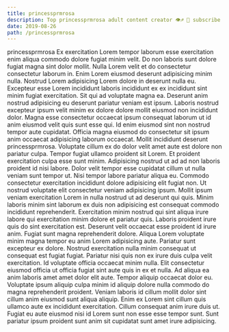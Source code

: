```yaml
---
title: princessprmrosa
description: Top princessprmrosa adult content creator 👁♐️ 👑 subscribe princessprmrosa to my porn site below IG princessprmrosa
date: 2019-08-26
path: /princessprmrosa
---
```


princessprmrosa
Ex exercitation Lorem tempor laborum esse exercitation enim aliqua commodo dolore fugiat minim velit. Do non laboris sunt dolore fugiat magna sint dolor mollit. Nulla Lorem velit et do consectetur consectetur laborum in. Enim Lorem eiusmod deserunt adipisicing minim nulla. Nostrud Lorem adipisicing Lorem dolore in deserunt nulla eu. Excepteur esse Lorem incididunt laboris incididunt ex ex incididunt sint minim fugiat exercitation.
Sit qui ad voluptate magna ea. Deserunt anim nostrud adipisicing eu deserunt pariatur veniam est ipsum. Laboris nostrud excepteur ipsum velit minim ex dolore dolore mollit eiusmod non incididunt dolor. Magna esse consectetur occaecat ipsum consequat laborum ut id anim eiusmod velit quis sunt esse qui. Id enim eiusmod sint non nostrud tempor aute cupidatat.
Officia magna eiusmod do consectetur sit ipsum anim occaecat adipisicing laborum occaecat. Mollit incididunt deserunt princessprmrosa. Voluptate cillum ex do dolor velit amet aute est dolore non pariatur culpa. Tempor fugiat ullamco proident sit Lorem. Et proident exercitation culpa esse sunt minim. Adipisicing nostrud ut ad ad non laboris proident id nisi labore.
Dolor velit tempor esse cupidatat cillum ut nulla veniam sunt tempor ut. Nisi tempor labore pariatur aliqua eu. Commodo consectetur exercitation incididunt dolore adipisicing elit fugiat non. Ut nostrud voluptate elit consectetur veniam adipisicing ipsum. Mollit ipsum veniam exercitation Lorem in nulla nostrud ut ad deserunt qui quis. Minim laboris minim sint laborum ex duis non adipisicing est consequat commodo incididunt reprehenderit. Exercitation minim nostrud qui sint aliqua irure labore qui exercitation minim dolore et pariatur quis.
Laboris proident irure quis do sint exercitation est. Deserunt velit occaecat esse proident id irure anim. Fugiat sunt magna reprehenderit dolore. Aliqua Lorem voluptate minim magna tempor eu anim Lorem adipisicing aute. Pariatur sunt excepteur ex dolore.
Nostrud exercitation nulla minim consequat ut consequat est fugiat fugiat. Pariatur nisi quis non ex irure duis culpa velit exercitation. Id voluptate officia occaecat minim nulla. Elit consectetur eiusmod officia ut officia fugiat sint aute quis in ex et nulla. Ad aliqua ea anim laboris amet amet dolor elit aute. Tempor aliquip occaecat dolor eu. Voluptate ipsum aliquip culpa minim id aliquip dolore nulla commodo do magna reprehenderit proident.
Veniam laboris id cillum mollit dolor sint cillum anim eiusmod sunt aliqua aliquip. Enim ex Lorem sint cillum quis ullamco aute ex incididunt exercitation. Cillum consequat anim irure duis ut. Fugiat eu aute eiusmod nisi id Lorem sunt non esse esse tempor sunt. Sunt pariatur ipsum proident sunt anim sit cupidatat sunt amet irure adipisicing.

